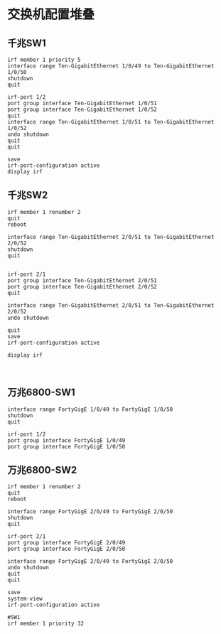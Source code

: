 # 交换机配置堆叠

## 千兆SW1

```
irf member 1 priority 5
interface range Ten-GigabitEthernet 1/0/49 to Ten-GigabitEthernet 1/0/50
shutdown
quit

irf-port 1/2
port group interface Ten-GigabitEthernet 1/0/51
port group interface Ten-GigabitEthernet 1/0/52
quit
interface range Ten-GigabitEthernet 1/0/51 to Ten-GigabitEthernet 1/0/52
undo shutdown
quit
quit

save
irf-port-configuration active
display irf
```

 


## 千兆SW2

    irf member 1 renumber 2
    quit
    reboot
    
    interface range Ten-GigabitEthernet 2/0/51 to Ten-GigabitEthernet 2/0/52
    shutdown
    quit
    
     
    irf-port 2/1
    port group interface Ten-GigabitEthernet 2/0/51
    port group interface Ten-GigabitEthernet 2/0/52
    quit
    
    interface range Ten-GigabitEthernet 2/0/51 to Ten-GigabitEthernet 2/0/52
    undo shutdown
    
    quit
    save
    irf-port-configuration active
    
    display irf


​     


## 万兆6800-SW1

    interface range FortyGigE 1/0/49 to FortyGigE 1/0/50
    shutdown
    quit
     
    irf-port 1/2
    port group interface FortyGigE 1/0/49
    port group interface FortyGigE 1/0/50

 


## 万兆6800-SW2
    irf member 1 renumber 2
    quit
    reboot
    
    interface range FortyGigE 2/0/49 to FortyGigE 2/0/50
    shutdown
    quit
     
    irf-port 2/1
    port group interface FortyGigE 2/0/49
    port group interface FortyGigE 2/0/50
    
    interface range FortyGigE 2/0/49 to FortyGigE 2/0/50
    undo shutdown
    quit
    quit
    
    save
    system-view
    irf-port-configuration active





```
#SW1
irf member 1 priority 32
```









































